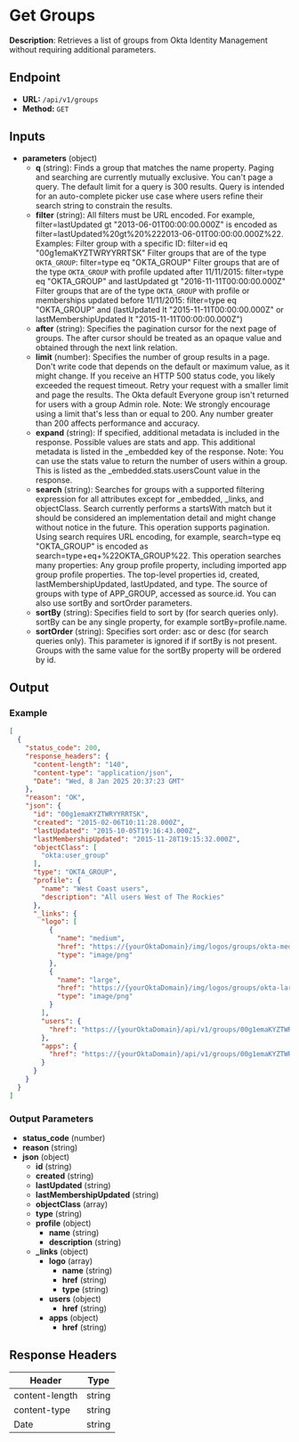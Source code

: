 # Get Groups

**Description**: Retrieves a list of groups from Okta Identity Management without requiring additional parameters.

## Endpoint

- **URL:** `/api/v1/groups`
- **Method:** `GET`
## Inputs

- **parameters** (object)
  - **q** (string): Finds a group that matches the name property. Paging and searching are currently mutually exclusive.  You can't page a query.  The default limit for a query is 300 results. Query is intended for an auto-complete picker use case where users refine their search string to constrain the results.
  - **filter** (string): All filters must be URL encoded. For example, filter=lastUpdated gt "2013-06-01T00:00:00.000Z" is encoded as filter=lastUpdated%20gt%20%222013-06-01T00:00:00.000Z%22. Examples: Filter group with a specific ID:
  filter=id eq "00g1emaKYZTWRYYRRTSK"
Filter groups that are of the type `OKTA_GROUP`:
  filter=type eq "OKTA_GROUP"
Filter groups that are of the type `OKTA_GROUP` with profile updated after 11/11/2015:
  filter=type eq "OKTA_GROUP" and lastUpdated gt "2016-11-11T00:00:00.000Z"
Filter groups that are of the type `OKTA_GROUP` with profile or memberships updated before 11/11/2015:
  filter=type eq "OKTA_GROUP" and (lastUpdated lt "2015-11-11T00:00:00.000Z" or lastMembershipUpdated lt "2015-11-11T00:00:00.000Z")
  - **after** (string): Specifies the pagination cursor for the next page of groups. The after cursor should be treated as an opaque value and obtained through the next link relation.
  - **limit** (number): Specifies the number of group results in a page. Don't write code that depends on the default or maximum value, as it might change. If you receive an HTTP 500 status code, you likely exceeded the request timeout. Retry your request with a smaller limit and page the results. The Okta default Everyone group isn't returned for users with a group Admin role. Note: We strongly encourage using a limit that's less than or equal to 200. Any number greater than 200 affects performance and accuracy.
  - **expand** (string): If specified, additional metadata is included in the response. Possible values are stats and app. This additional metadata is listed in the _embedded key of the response. Note: You can use the stats value to return the number of users within a group.  This is listed as the _embedded.stats.usersCount value in the response.
  - **search** (string): Searches for groups with a supported filtering expression for all attributes except for _embedded, _links, and objectClass. Search currently performs a startsWith match but it should be considered an implementation detail and might change without notice in the future. This operation supports pagination. Using search requires URL encoding, for example, search=type eq "OKTA_GROUP" is encoded as search=type+eq+%22OKTA_GROUP%22. This operation searches many properties:
  Any group profile property, including imported app group profile properties.
  The top-level properties id, created, lastMembershipUpdated, lastUpdated, and type.
  The source of groups with type of APP_GROUP, accessed as source.id.
  You can also use sortBy and sortOrder parameters.
  - **sortBy** (string): Specifies field to sort by (for search queries only). sortBy can be any single property, for example sortBy=profile.name.
  - **sortOrder** (string): Specifies sort order: asc or desc (for search queries only). This parameter is ignored if if sortBy is not present. Groups with the same value for the sortBy property will be ordered by id.
## Output

### Example

```json
[
  {
    "status_code": 200,
    "response_headers": {
      "content-length": "140",
      "content-type": "application/json",
      "Date": "Wed, 8 Jan 2025 20:37:23 GMT"
    },
    "reason": "OK",
    "json": {
      "id": "00g1emaKYZTWRYYRRTSK",
      "created": "2015-02-06T10:11:28.000Z",
      "lastUpdated": "2015-10-05T19:16:43.000Z",
      "lastMembershipUpdated": "2015-11-28T19:15:32.000Z",
      "objectClass": [
        "okta:user_group"
      ],
      "type": "OKTA_GROUP",
      "profile": {
        "name": "West Coast users",
        "description": "All users West of The Rockies"
      },
      "_links": {
        "logo": [
          {
            "name": "medium",
            "href": "https://{yourOktaDomain}/img/logos/groups/okta-medium.png",
            "type": "image/png"
          },
          {
            "name": "large",
            "href": "https://{yourOktaDomain}/img/logos/groups/okta-large.png",
            "type": "image/png"
          }
        ],
        "users": {
          "href": "https://{yourOktaDomain}/api/v1/groups/00g1emaKYZTWRYYRRTSK/users"
        },
        "apps": {
          "href": "https://{yourOktaDomain}/api/v1/groups/00g1emaKYZTWRYYRRTSK/apps"
        }
      }
    }
  }
]
```
### Output Parameters

- **status_code** (number)
- **reason** (string)
- **json** (object)
  - **id** (string)
  - **created** (string)
  - **lastUpdated** (string)
  - **lastMembershipUpdated** (string)
  - **objectClass** (array)
  - **type** (string)
  - **profile** (object)
    - **name** (string)
    - **description** (string)
  - **_links** (object)
    - **logo** (array)
      - **name** (string)
      - **href** (string)
      - **type** (string)
    - **users** (object)
      - **href** (string)
    - **apps** (object)
      - **href** (string)
## Response Headers

| Header | Type |
|--------|------|
| content-length | string |
| content-type | string |
| Date | string |